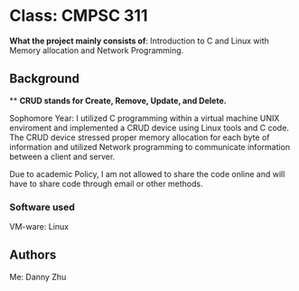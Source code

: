 

# Class: CMPSC 311

**What the project mainly consists of**: Introduction to C and Linux with Memory allocation and Network Programming.

## Background

** **CRUD stands for Create, Remove, Update, and Delete.**

Sophomore Year: I utilized C programming within a virtual machine UNIX enviroment and implemented a CRUD device using Linux tools and C code. The CRUD device stressed proper memory allocation for each byte of information and utilized Network programming to communicate information between a client and server.

Due to academic Policy, I am not allowed to share the code online and will have to share code through email or other methods.

### Software used

VM-ware: Linux

## Authors

Me: Danny Zhu

